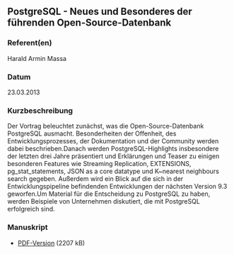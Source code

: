 
 
## PostgreSQL - Neues und Besonderes der führenden Open-Source-Datenbank


### Referent(en)
 Harald Armin Massa

### Datum
 23.03.2013

### Kurzbeschreibung
Der Vortrag beleuchtet zunächst, was die Open-Source-Datenbank PostgreSQL ausmacht. Besonderheiten der Offenheit, des Entwicklungsprozesses, der Dokumentation und der Community werden dabei beschrieben.Danach werden PostgreSQL-Highlights insbesondere der
letzten drei Jahre präsentiert und Erklärungen und Teaser zu einigen besonderen Features wie Streaming Replication, EXTENSIONS, pg_stat_statements, JSON as a core datatype und K~nearest neighbours search gegeben. Außerdem wird ein Blick auf die sich in der Entwicklungspipeline befindenden Entwicklungen der nächsten Version 9.3 geworfen.Um Material für die Entscheidung zu PostgreSQL zu haben,
werden Beispiele von Unternehmen diskutiert, die mit PostgreSQL erfolgreich sind.
### Manuskript

          
* [PDF-Version](/download/Vortraege/PostgreSQL_LIT_2013.pdf) (2207 kB)
                 
      
  


